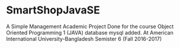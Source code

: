 # SmartShopJavaSE
A Simple Management Academic Project
Done for the course Object Oriented Programming 1 (JAVA) database mysql added.
At American International University-Bangladesh
Semister 6 (Fall 2016-2017)
